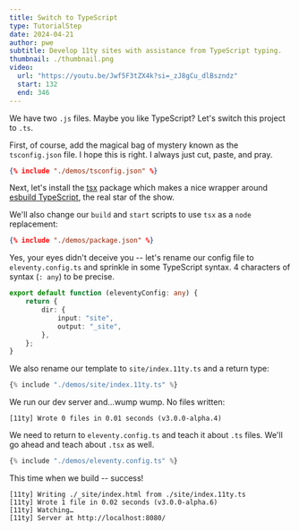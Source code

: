 ```yaml
---
title: Switch to TypeScript
type: TutorialStep
date: 2024-04-21
author: pwe
subtitle: Develop 11ty sites with assistance from TypeScript typing.
thumbnail: ./thumbnail.png
video:
  url: "https://youtu.be/Jwf5F3tZX4k?si=_zJ8gCu_dlBszndz"
  start: 132
  end: 346
---
```


We have two `.js` files. Maybe you like TypeScript? Let's switch this project to `.ts`.

First, of course, add the magical bag of mystery known as the `tsconfig.json` file. I hope this is right. I always just
cut, paste, and pray.

```json
{% include "./demos/tsconfig.json" %}
```

Next, let's install the [tsx](https://github.com/privatenumber/tsx) package which makes a nice wrapper
around [esbuild TypeScript](https://esbuild.github.io/content-types/#typescript), the real star of the show.

We'll also change our `build` and `start` scripts to use `tsx` as a `node` replacement:

```json
{% include "./demos/package.json" %}
```

Yes, your eyes didn't deceive you -- let's rename our config file to `eleventy.config.ts` and sprinkle in some
TypeScript syntax. 4 characters of syntax (`: any`) to be precise.

```typescript
export default function (eleventyConfig: any) {
	return {
		dir: {
			input: "site",
			output: "_site",
		},
	};
}
```

We also rename our template to `site/index.11ty.ts` and a return type:

```typescript
{% include "./demos/site/index.11ty.ts" %}
```

We run our dev server and...wump wump. No files written:

```
[11ty] Wrote 0 files in 0.01 seconds (v3.0.0-alpha.4)
```

We need to return to `eleventy.config.ts` and teach it about `.ts` files. We'll go ahead and teach about `.tsx` as well.

```typescript
{% include "./demos/eleventy.config.ts" %}
```

This time when we build -- success!

```
[11ty] Writing ./_site/index.html from ./site/index.11ty.ts
[11ty] Wrote 1 file in 0.02 seconds (v3.0.0-alpha.6)
[11ty] Watching…
[11ty] Server at http://localhost:8080/
```
